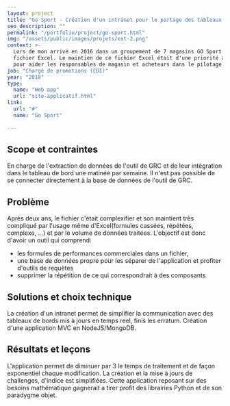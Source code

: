 ```yaml
---
layout: project
title: "Go Sport - Création d'un intranet pour le partage des tableaux de bord commerciaux"
seo_description: ""
permalink: "/portfolio/project/go-sport.html"
img: "/assets/public/images/projets/ext-2.png"
context: >-
  Lors de mon arrivé en 2016 dans un groupement de 7 magasins GO Sport indépendant, l'une de mes tâches consistait à maintenir à jour un 
  fichier Excel. Le maintien de ce fichier Excel était d'une priorité absolu car servant de tableau de bord hébdomadaire et mensuel
  pour aider les responsables de magasin et acheteurs dans le pilotage du points de vente et des univers. 
job: "Chargé de promotions (CDI)"
year: "2018"
type: 
  name: "Web app"
  url: "site-applicatif.html"
link:
  url: "#"
  name: "Go Sport"
  
---
```

<!--1. Scope et contraintes-->
## Scope et contraintes
En charge de l'extraction de données de l'outil de GRC et de leur intégration dans le tableau de bord une matinée par semaine. Il n'est pas possible de se connecter directement à la base de données de l'outil de GRC.

<!--2. Problème-->
## Problème
Après deux ans, le fichier c'était complexifier et son maintient très compliqué par l'usage même d'Excel(formules cassées, répétées, complexe, ...) et par le volume de données traitées. L'objectif est donc d'avoir un outil qui comprend:
- les formules de performances commerciales dans un fichier,
- une base de données propre pour les séparer de l'application et profiter d'outils de requètes
- supprimer la répétition de ce qui correspondrait à des composants

<!--3. Solutions et choix technique-->
## Solutions et choix technique
La création d'un intranet permet de simplifier la communication avec des tableaux de bords mis à jours en temps reel, finis les erratum. 
Création d'une application MVC en NodeJS/MongoDB.

<!--4. Résultats et leçons-->
## Résultats et leçons
L'application permet de diminuer par 3 le temps de traitement et de façon exponentiel chaque modification. La création et la mise à jours de challenges, d'indice est simplifiées.
Cette application reposant sur des besoins mathématique gagnerait a tirer profit des librairies Python et de son paradygme objet.
